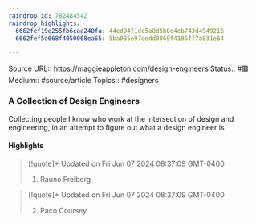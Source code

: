 ```yaml
---
raindrop_id: 782484542
raindrop_highlights:
  6662fef19e255fb6caa240fa: 44ed94f1de5a8d5b0e4eb743d4949216
  6662fef5d668f4050068ea65: 5ba085e97eedd0869f4185ff7a831e64

---
```


Source URL:: https://maggieappleton.com/design-engineers
Status:: #🟥
Medium:: #source/article
Topics:: #designers

### A Collection of Design Engineers

Collecting people I know who work at the intersection of design and engineering, in an attempt to figure out what a design engineer is

#### Highlights

> [!quote]+ Updated on Fri Jun 07 2024 08:37:09 GMT-0400
>
> 1. Rauno Freiberg

> [!quote]+ Updated on Fri Jun 07 2024 08:37:09 GMT-0400
>
> 2. Paco Coursey
